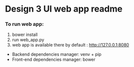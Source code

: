 Design 3 UI web app readme
==========================

### To run web app:

1. bower install
2. run web_app.py
2. web app is available there by default : http://127.0.0.1:8080

- Backend dependencies manager: venv + pip
- Front-end dependencies manager: bower